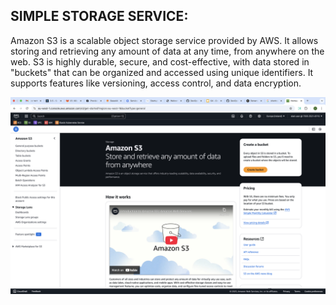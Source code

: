 ## SIMPLE STORAGE SERVICE:

Amazon S3 is a scalable object storage service provided by AWS.
It allows storing and retrieving any amount of data at any time, from anywhere on the web.
S3 is highly durable, secure, and cost-effective, with data stored in "buckets" 
that can be organized and accessed using unique identifiers.
It supports features like versioning, access control, and data encryption.

![](/Content/aws/images/s3.png)
